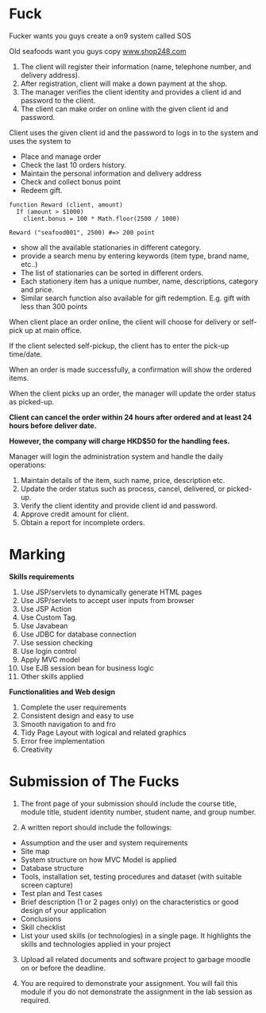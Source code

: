# Fuck

Fucker wants you guys create a on9 system called SOS

Old seafoods want you guys copy www.shop248.com

1. The client will register their information (name, telephone number, and delivery address).
2. After registration, client will make a down payment at the shop.
3. The manager verifies the client identity and provides a client id and password to the client.
4. The client can make order on online with the given client id and password.

Client uses the given client id and the password to logs in to the system and uses the system to
- Place and manage order
- Check the last 10 orders history.
- Maintain the personal information and delivery address
- Check and collect bonus point
- Redeem gift.

```
function Reward (client, amount)
  If (amount > $1000)
    client.bonus = 100 * Math.floor(2500 / 1000)
  
Reward ("seafood001", 2500) #=> 200 point
```

- show all the available stationaries in different category.
- provide a search menu by entering keywords (item type, brand name, etc..)
- The list of stationaries can be sorted in different orders.
- Each stationery item has a unique number, name, descriptions, category and price.
- Similar search function also available for gift redemption. E.g. gift with less than 300 points

When client place an order online, the client will choose for delivery or self-pick up at main office.

If the client selected self-pickup, the client has to enter the pick-up time/date.

When an order is made successfully, a confirmation will show the ordered items.

When the client picks up an order, the manager will update the order status as picked-up.

**Client can cancel the order within 24 hours after ordered and at least 24 hours before deliver date.**

**However, the company will charge HKD$50 for the handling fees.**

Manager will login the administration system and handle the daily operations:

1. Maintain details of the item, such name, price, description etc.
2. Update the order status such as process, cancel, delivered, or picked-up.
3. Verify the client identity and provide client id and password.
4. Approve credit amount for client.
5. Obtain a report for incomplete orders.

# Marking

**Skills requirements**

1. Use JSP/servlets to dynamically generate HTML pages
2. Use JSP/servlets to accept user inputs from browser
3. Use JSP Action
4. Use Custom Tag.
5. Use Javabean
6. Use JDBC for database connection
7. Use session checking
8. Use login control
9. Apply MVC model
10. Use EJB session bean for business logic
11. Other skills applied

**Functionalities and Web design**

1. Complete the user requirements
2. Consistent design and easy to use
3. Smooth navigation to and fro
4. Tidy Page Layout with logical and related graphics
5. Error free implementation
6. Creativity


# Submission of The Fucks
1. The front page of your submission should include the course title, module title, student identity
number, student name, and group number.

2. A written report should include the followings:

  - Assumption and the user and system requirements
  - Site map
  - System structure on how MVC Model is applied
  - Database structure
  - Tools, installation set, testing procedures and dataset (with suitable screen capture)
  - Test plan and Test cases
  - Brief description (1 or 2 pages only) on the characteristics or good design of your application
  - Conclusions
  - Skill checklist
  - List your used skills (or technologies) in a single page. It highlights the skills and technologies applied in your project

3. Upload all related documents and software project to garbage moodle on or before the deadline.

4. You are required to demonstrate your assignment. You will fail this module if you do not demonstrate the assignment in the lab session as required. 
